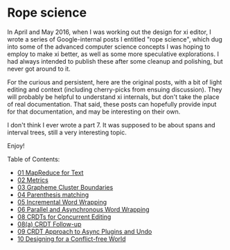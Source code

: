 # Rope science

In April and May 2016, when I was working out the design for xi editor, I wrote a series of Google-internal posts I entitled "rope science", which dug into some of the advanced computer science concepts I was hoping to employ to make xi better, as well as some more speculative explorations. I had always intended to publish these after some cleanup and polishing, but never got around to it.

For the curious and persistent, here are the original posts, with a bit of light editing and context (including cherry-picks from ensuing discussion). They will probably be helpful to understand xi internals, but don't take the place of real documentation. That said, these posts can hopefully provide input for that documentation, and may be interesting on their own.

I don't think I ever wrote a part 7. It was supposed to be about spans and interval trees, still a very interesting topic.

Enjoy!


Table of Contents:
* [01 MapReduce for Text](rope_science_01.md)
* [02 Metrics](rope_science_02.md)
* [03 Grapheme Cluster Boundaries](rope_science_03.md)
* [04 Parenthesis matching](rope_science_04.md)
* [05 Incremental Word Wrapping](rope_science_05.md)
* [06 Parallel and Asynchronous Word Wrapping](rope_science_06.md)
* [08 CRDTs for Concurrent Editing](rope_science_08.md)
* [08(a) CRDT Follow-up](rope_science_08a.md)
* [09 CRDT Approach to Async Plugins and Undo](rope_science_09.md)
* [10 Designing for a Conflict-free World](rope_science_10.md)
